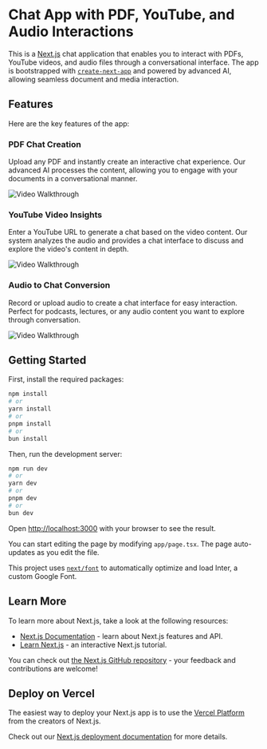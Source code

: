 # Chat App with PDF, YouTube, and Audio Interactions

This is a [Next.js](https://nextjs.org/) chat application that enables you to interact with PDFs, YouTube videos, and audio files through a conversational interface. The app is bootstrapped with [`create-next-app`](https://github.com/vercel/next.js/tree/canary/packages/create-next-app) and powered by advanced AI, allowing seamless document and media interaction.

## Features

Here are the key features of the app:

### PDF Chat Creation
Upload any PDF and instantly create an interactive chat experience. Our advanced AI processes the content, allowing you to engage with your documents in a conversational manner.

<img src='https://i.imgur.com/wEgjJsF.gif' title='Video Walkthrough' width='' alt='Video Walkthrough' />

### YouTube Video Insights
Enter a YouTube URL to generate a chat based on the video content. Our system analyzes the audio and provides a chat interface to discuss and explore the video's content in depth.

<img src='https://i.imgur.com/Nnc9qWU.gif' title='Video Walkthrough' width='' alt='Video Walkthrough' />


### Audio to Chat Conversion
Record or upload audio to create a chat interface for easy interaction. Perfect for podcasts, lectures, or any audio content you want to explore through conversation.

<img src='https://i.imgur.com/JM0WP59.gif' title='Video Walkthrough' width='' alt='Video Walkthrough' />


## Getting Started

First, install the required packages:

```bash
npm install
# or
yarn install
# or
pnpm install
# or
bun install
```

Then, run the development server:

```bash
npm run dev
# or
yarn dev
# or
pnpm dev
# or
bun dev
```

Open [http://localhost:3000](http://localhost:3000) with your browser to see the result.

You can start editing the page by modifying `app/page.tsx`. The page auto-updates as you edit the file.

This project uses [`next/font`](https://nextjs.org/docs/basic-features/font-optimization) to automatically optimize and load Inter, a custom Google Font.

## Learn More

To learn more about Next.js, take a look at the following resources:

- [Next.js Documentation](https://nextjs.org/docs) - learn about Next.js features and API.
- [Learn Next.js](https://nextjs.org/learn) - an interactive Next.js tutorial.

You can check out [the Next.js GitHub repository](https://github.com/vercel/next.js/) - your feedback and contributions are welcome!

## Deploy on Vercel

The easiest way to deploy your Next.js app is to use the [Vercel Platform](https://vercel.com/new?utm_medium=default-template&filter=next.js&utm_source=create-next-app&utm_campaign=create-next-app-readme) from the creators of Next.js.

Check out our [Next.js deployment documentation](https://nextjs.org/docs/deployment) for more details.
